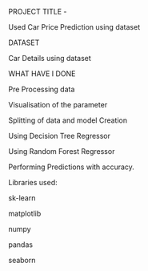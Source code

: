 PROJECT TITLE -


Used Car Price Prediction using  dataset


DATASET

Car Details using  dataset


WHAT HAVE I DONE


Pre Processing data

Visualisation of the parameter

Splitting of data and model Creation

Using Decision Tree Regressor

Using Random Forest Regressor

Performing Predictions with accuracy.



Libraries used:

sk-learn

matplotlib

numpy

pandas

seaborn
